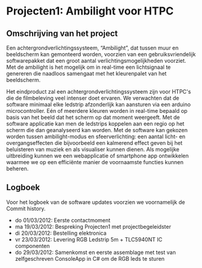 # Projecten1: Ambilight voor HTPC

## Omschrijving van het project
Een achtergrondverlichtingssysteem, “Ambilight”, dat tussen muur en beeldscherm kan gemonteerd worden, voorzien van een gebruiksvriendelijk softwarepakket dat een groot aantal verlichtingsmogelijkheden voorziet. Met de ambilight is het mogelijk om in real-time een lichtsignaal te genereren die naadloos samengaat met het kleurenpalet van het beeldscherm.

Het eindproduct zal een achtergrondverlichtingssysteem zijn voor HTPC's die de filmbeleving veel intenser doet ervaren. We verwachten dat de software minimaal elke ledstrip afzonderlijk kan aansturen via een arduino microcontroller. Eén of meerdere kleuren worden in real-time bepaald op basis van het beeld dat het scherm op dat moment weergeeft. Met de software applicatie kan men de ledstrips koppelen aan een regio op het scherm die dan geanalyseerd kan worden. 
Met de software kan gekozen worden tussen ambilight-modus en sfeerverlichting: een aantal licht- en overgangseffecten die bijvoorbeeld een kalmerend effect geven bij het beluisteren van muziek en als visualiser kunnen dienen.
Als mogelijke uitbreiding kunnen we een webapplicatie of smartphone app ontwikkelen waarmee we op een efficiënte manier de voornaamste functies kunnen beheren.

## Logboek
Voor het logboek van de software updates voorzien we voornamelijk de Commit history.

* do 01/03/2012: Eerste contactmoment
* ma 19/03/2012: Bespreking Projecten1 met projectbegeleidster
* di 20/03/2012: Bestelling elektronica
* vr 23/03/2012: Levering RGB Ledstrip 5m + TLC5940NT IC componenten
* do 29/03/2012: Samenkomst en eerste assemblage met test van zelfgeschreven ConsoleApp in C# om de RGB leds te sturen